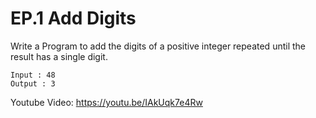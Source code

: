 # EP.1 Add Digits

Write a Program to add the digits of a positive integer repeated until the result has a single digit.

    Input : 48
    Output : 3

Youtube Video: https://youtu.be/IAkUqk7e4Rw